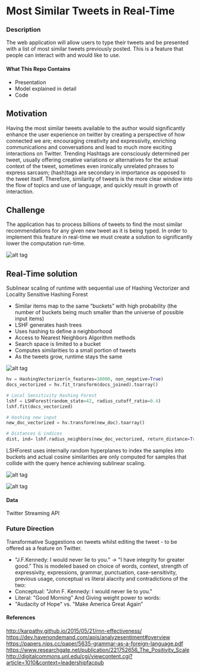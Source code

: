 # Most Similar Tweets in Real-Time

### Description
The web application will allow users to type their tweets and be presented with a list of most similar tweets previously posted.
This is a feature that people can interact with and would like to use.

#### What This Repo Contains

- Presentation
- Model explained in detail
- Code

## Motivation

Having the most similar tweets available to the author would significantly enhance the user experience on twitter by 
creating a perspective of how connected we are; encouraging creativity and expressivity, enriching communications and
conversations and lead to much more exciting interactions on Twitter.
Trending Hashtags are consciously determined per tweet, usually offering creative variations or alternatives for the actual context of the tweet, sometimes even ironically unrelated phrases to express sarcasm; 
(hash)tags are secondary in importance as opposed to the tweet itself. Therefore, similarity of tweets is the more 
clear window into the flow of topics and use of language, and quickly result in growth of interaction.

## Challenge

The application has to process billions of tweets to find the most similar recommendations for any given new tweet as it is being typed. In order to implement this feature in real-time we must create a solution to significantly lower the computation run-time.

![alt tag](https://github.com/minoobeyzavi/Twinkle/blob/master/APP/static/img/Twinkle.png)


## Real-Time solution

Sublinear scaling of runtime with sequential use of Hashing Vectorizer and Locality Sensitive Hashing Forest
- Similar items map to the same “buckets” with high probability (the number of buckets being much smaller than the universe of possible input items)
- LSHF generates hash trees
- Uses hashing to define a neighborhood
- Access to Nearest Neighbors Algorithm methods
- Search space is limited to a bucket
- Computes similarities to a small portion of tweets
- As the tweets grow, runtime stays the same

![alt tag](https://github.com/minoobeyzavi/Twinkle/blob/master/APP/static/img/Solution.png)


```python
hv = HashingVectorizer(n_features=10000, non_negative=True)
docs_vectorized = hv.fit_transform(docs_joined).toarray()

# Local Sensitivity Hashing Forest
lshf = LSHForest(random_state=42, radius_cutoff_ratio=0.4)
lshf.fit(docs_vectorized)

# Hashing new input
new_doc_vectorized = hv.transform(new_doc).toarray()

# Distances & indices
dist, ind= lshf.radius_neighbors(new_doc_vectorized, return_distance=True)
```

LSHForest uses internally random hyperplanes to index the samples into buckets and actual cosine similarities are only computed for samples that collide with the query hence achieving sublinear scaling.


![alt tag](https://github.com/minoobeyzavi/Twinkle/blob/master/APP/static/img/screenshot01.png)

![alt tag](https://github.com/minoobeyzavi/Twinkle/blob/master/APP/static/img/screenshot02.png)

#### Data

Twitter Streaming API

### Future Direction

Transformative Suggestions on tweets whilst editing the tweet - to be offered as a feature on Twitter.
- "J.F.Kennedy: I would never lie to you." -> "I have integrity for greater good.”
This is modeled based on choice of words, context, strength of expressivity, expressions, grammar, punctuation, 
case-sensitivity, previous usage, conceptual vs literal alacrity and contradictions of the two:
- Conceptual:  "John F. Kennedy: I would never lie to you."
- Literal: "Good Morning”
And Giving weight power to words:
- "Audacity of Hope" vs. "Make America Great Again”

#### References

http://karpathy.github.io/2015/05/21/rnn-effectiveness/
https://dev.havenondemand.com/apis/analyzesentiment#overview
https://papers.nips.cc/paper/5635-grammar-as-a-foreign-language.pdf
https://www.researchgate.net/publication/221752656_The_Positivity_Scale
http://digitalcommons.unl.edu/cgi/viewcontent.cgi?article=1010&context=leadershipfacpub

